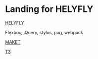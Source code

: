 # Landing for HELYFLY
<a href="https://tatianaivanovav.github.io/HELYFLY/">HELYFLY</a>

Flexbox, jQuery, stylus, pug, webpack

<a href="https://www.figma.com/file/fMyOAiBkWJ4LtAacwdmIyB/testTask?node-id=0%3A1">МАКЕТ</a> 

<a href="https://github.com/fugr-ru/frontend-html-3">TЗ</a> 
